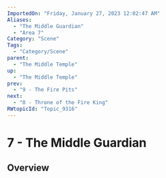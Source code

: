 ```yaml
---
ImportedOn: "Friday, January 27, 2023 12:02:47 AM"
Aliases:
  - "The Middle Guardian"
  - "Area 7"
Category: "Scene"
Tags:
  - "Category/Scene"
parent:
  - "The Middle Temple"
up:
  - "The Middle Temple"
prev:
  - "9 - The Fire Pits"
next:
  - "8 - Throne of the Fire King"
RWtopicId: "Topic_9316"
---
```

# 7 - The Middle Guardian
## Overview
